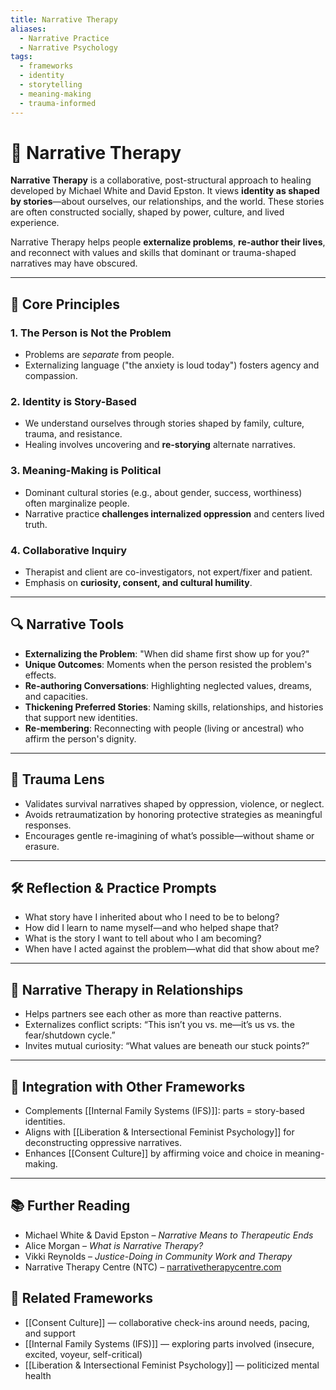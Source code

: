 ```yaml
---
title: Narrative Therapy
aliases:
  - Narrative Practice
  - Narrative Psychology
tags:
  - frameworks
  - identity
  - storytelling
  - meaning-making
  - trauma-informed
---
```


<!-- @format -->

# 📖 Narrative Therapy

**Narrative Therapy** is a collaborative, post-structural approach to healing developed by Michael White and David Epston. It views **identity as shaped by stories**—about ourselves, our relationships, and the world. These stories are often constructed socially, shaped by power, culture, and lived experience.

Narrative Therapy helps people **externalize problems**, **re-author their lives**, and reconnect with values and skills that dominant or trauma-shaped narratives may have obscured.

---

## 🧠 Core Principles

### 1. **The Person is Not the Problem**

- Problems are _separate_ from people.
- Externalizing language ("the anxiety is loud today") fosters agency and compassion.

### 2. **Identity is Story-Based**

- We understand ourselves through stories shaped by family, culture, trauma, and resistance.
- Healing involves uncovering and **re-storying** alternate narratives.

### 3. **Meaning-Making is Political**

- Dominant cultural stories (e.g., about gender, success, worthiness) often marginalize people.
- Narrative practice **challenges internalized oppression** and centers lived truth.

### 4. **Collaborative Inquiry**

- Therapist and client are co-investigators, not expert/fixer and patient.
- Emphasis on **curiosity, consent, and cultural humility**.

---

## 🔍 Narrative Tools

- **Externalizing the Problem**: "When did shame first show up for you?"
- **Unique Outcomes**: Moments when the person resisted the problem's effects.
- **Re-authoring Conversations**: Highlighting neglected values, dreams, and capacities.
- **Thickening Preferred Stories**: Naming skills, relationships, and histories that support new identities.
- **Re-membering**: Reconnecting with people (living or ancestral) who affirm the person's dignity.

---

## 🧠 Trauma Lens

- Validates survival narratives shaped by oppression, violence, or neglect.
- Avoids retraumatization by honoring protective strategies as meaningful responses.
- Encourages gentle re-imagining of what’s possible—without shame or erasure.

---

## 🛠 Reflection & Practice Prompts

- What story have I inherited about who I need to be to belong?
- How did I learn to name myself—and who helped shape that?
- What is the story I want to tell about who I am becoming?
- When have I acted against the problem—what did that show about me?

---

## 💬 Narrative Therapy in Relationships

- Helps partners see each other as more than reactive patterns.
- Externalizes conflict scripts: “This isn’t you vs. me—it’s us vs. the fear/shutdown cycle.”
- Invites mutual curiosity: “What values are beneath our stuck points?”

---

## 🔄 Integration with Other Frameworks

- Complements [[Internal Family Systems (IFS)]]: parts = story-based identities.
- Aligns with [[Liberation & Intersectional Feminist Psychology]] for deconstructing oppressive narratives.
- Enhances [[Consent Culture]] by affirming voice and choice in meaning-making.

---

## 📚 Further Reading

- Michael White & David Epston – _Narrative Means to Therapeutic Ends_
- Alice Morgan – _What is Narrative Therapy?_
- Vikki Reynolds – _Justice-Doing in Community Work and Therapy_
- Narrative Therapy Centre (NTC) – [narrativetherapycentre.com](https://narrativetherapycentre.com)

## 🔗 Related Frameworks

- [[Consent Culture]] — collaborative check-ins around needs, pacing, and support
- [[Internal Family Systems (IFS)]] — exploring parts involved (insecure, excited, voyeur, self-critical)
- [[Liberation & Intersectional Feminist Psychology]] — politicized mental health
